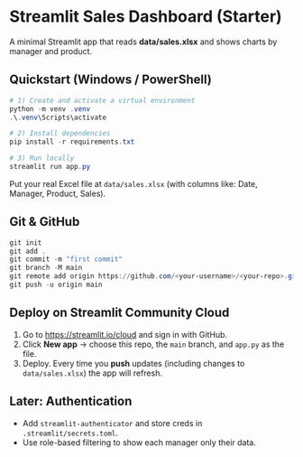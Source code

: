 # Streamlit Sales Dashboard (Starter)

A minimal Streamlit app that reads **data/sales.xlsx** and shows charts by manager and product.

## Quickstart (Windows / PowerShell)

```powershell
# 1) Create and activate a virtual environment
python -m venv .venv
.\.venv\Scripts\activate

# 2) Install dependencies
pip install -r requirements.txt

# 3) Run locally
streamlit run app.py
```

Put your real Excel file at `data/sales.xlsx` (with columns like: Date, Manager, Product, Sales).

## Git & GitHub

```powershell
git init
git add .
git commit -m "first commit"
git branch -M main
git remote add origin https://github.com/<your-username>/<your-repo>.git
git push -u origin main
```

## Deploy on Streamlit Community Cloud

1. Go to https://streamlit.io/cloud and sign in with GitHub.
2. Click **New app** → choose this repo, the `main` branch, and `app.py` as the file.
3. Deploy. Every time you **push** updates (including changes to `data/sales.xlsx`) the app will refresh.

## Later: Authentication

- Add `streamlit-authenticator` and store creds in `.streamlit/secrets.toml`.
- Use role-based filtering to show each manager only their data.
